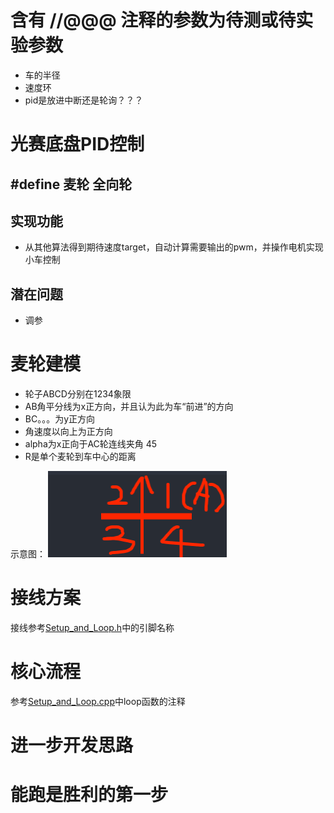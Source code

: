 # 含有 //@@@ 注释的参数为待测或待实验参数
* 车的半径
* 速度环
* pid是放进中断还是轮询？？？

# 光赛底盘PID控制
## #define 麦轮 全向轮
## 实现功能
* 从其他算法得到期待速度target，自动计算需要输出的pwm，并操作电机实现小车控制
## 潜在问题
* 调参
# 麦轮建模

* 轮子ABCD分别在1234象限
* AB角平分线为x正方向，并且认为此为车“前进”的方向
* BC。。。为y正方向
* 角速度以向上为正方向
* alpha为x正向于AC轮连线夹角 45
* R是单个麦轮到车中心的距离

示意图：
![demo.png](demo.png)


# 接线方案
接线参考[Setup_and_Loop.h](Core/Inc/Setup_and_Loop.h)中的引脚名称

# 核心流程
参考[Setup_and_Loop.cpp](Core/Src/Setup_and_Loop.cpp)中loop函数的注释

# 进一步开发思路

# 能跑是胜利的第一步